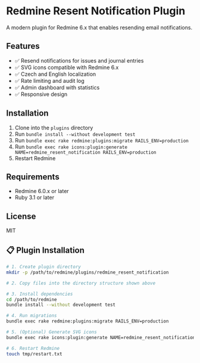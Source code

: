 # Redmine Resent Notification Plugin

A modern plugin for Redmine 6.x that enables resending email notifications.

## Features

- ✅ Resend notifications for issues and journal entries  
- ✅ SVG icons compatible with Redmine 6.x  
- ✅ Czech and English localization  
- ✅ Rate limiting and audit log  
- ✅ Admin dashboard with statistics  
- ✅ Responsive design  

## Installation

1. Clone into the `plugins` directory  
2. Run `bundle install --without development test`  
3. Run `bundle exec rake redmine:plugins:migrate RAILS_ENV=production`  
4. Run `bundle exec rake icons:plugin:generate NAME=redmine_resent_notification RAILS_ENV=production`  
5. Restart Redmine  

## Requirements

- Redmine 6.0.x or later  
- Ruby 3.1 or later  

## License

MIT

## 📋 Plugin Installation

```bash
# 1. Create plugin directory
mkdir -p /path/to/redmine/plugins/redmine_resent_notification

# 2. Copy files into the directory structure shown above

# 3. Install dependencies
cd /path/to/redmine
bundle install --without development test

# 4. Run migrations
bundle exec rake redmine:plugins:migrate RAILS_ENV=production

# 5. (Optional) Generate SVG icons
bundle exec rake icons:plugin:generate NAME=redmine_resent_notification RAILS_ENV=production

# 6. Restart Redmine
touch tmp/restart.txt
